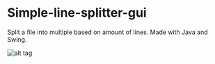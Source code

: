 # Simple-line-splitter-gui
Split a file into multiple based on amount of lines. Made with Java and Swing.


![alt tag](https://github.com/KiwiCode-s/Simple-line-splitter-gui/tree/master/UsagePhotos/Capture.png)

